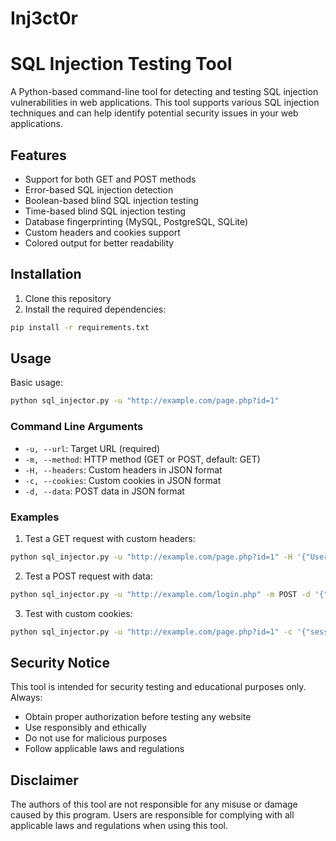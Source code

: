 # Inj3ct0r

# SQL Injection Testing Tool

A Python-based command-line tool for detecting and testing SQL injection vulnerabilities in web applications. This tool supports various SQL injection techniques and can help identify potential security issues in your web applications.

## Features

- Support for both GET and POST methods
- Error-based SQL injection detection
- Boolean-based blind SQL injection testing
- Time-based blind SQL injection testing
- Database fingerprinting (MySQL, PostgreSQL, SQLite)
- Custom headers and cookies support
- Colored output for better readability

## Installation

1. Clone this repository
2. Install the required dependencies:
```bash
pip install -r requirements.txt
```

## Usage

Basic usage:
```bash
python sql_injector.py -u "http://example.com/page.php?id=1"
```

### Command Line Arguments

- `-u, --url`: Target URL (required)
- `-m, --method`: HTTP method (GET or POST, default: GET)
- `-H, --headers`: Custom headers in JSON format
- `-c, --cookies`: Custom cookies in JSON format
- `-d, --data`: POST data in JSON format

### Examples

1. Test a GET request with custom headers:
```bash
python sql_injector.py -u "http://example.com/page.php?id=1" -H '{"User-Agent": "Mozilla/5.0"}'
```

2. Test a POST request with data:
```bash
python sql_injector.py -u "http://example.com/login.php" -m POST -d '{"username": "test", "password": "test"}'
```

3. Test with custom cookies:
```bash
python sql_injector.py -u "http://example.com/page.php?id=1" -c '{"session": "abc123"}'
```

## Security Notice

This tool is intended for security testing and educational purposes only. Always:
- Obtain proper authorization before testing any website
- Use responsibly and ethically
- Do not use for malicious purposes
- Follow applicable laws and regulations

## Disclaimer

The authors of this tool are not responsible for any misuse or damage caused by this program. Users are responsible for complying with all applicable laws and regulations when using this tool. 
